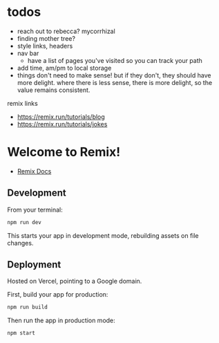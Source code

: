 # todos

- reach out to rebecca? mycorrhizal
- finding mother tree?
- style links, headers
- nav bar
  - have a list of pages you've visited so you can track your path
- add time, am/pm to local storage
- things don't need to make sense! but if they don't, they should have more delight. where there is less sense, there is more delight, so the value remains consistent.

remix links

- https://remix.run/tutorials/blog
- https://remix.run/tutorials/jokes

# Welcome to Remix!

- [Remix Docs](https://remix.run/docs)

## Development

From your terminal:

```sh
npm run dev
```

This starts your app in development mode, rebuilding assets on file changes.

## Deployment

Hosted on Vercel, pointing to a Google domain.

First, build your app for production:

```sh
npm run build
```

Then run the app in production mode:

```sh
npm start
```

